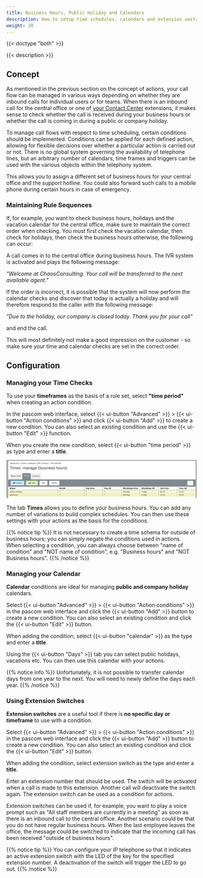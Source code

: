 ```yaml
---
title: Business Hours, Public Holiday and Calendars
description: How to setup time schedules, calendars and extension switches for managing business hours, public and company holidays.
weight: 20
---
```


{{< doctype "both" >}}
 
{{< description >}}

## Concept

As mentioned in the previous section on the concept of actions, your call flow can be managed in various ways depending on whether they are inbound calls for individual users or for teams. When there is an inbound call for the central office or one of [your Contact Center](https://www.pascom.net/en/call-center/ "pascom Call Center solutions") extensions, it makes sense to check whether the call is received during your business hours or whether the call is coming in during a public or company holiday.

To manage call flows with respect to time scheduling, certain conditions should be implemented. Conditions can be applied for each defined action, allowing for flexible decisions over whether a particular action is carried out or not. There is no global system governing the availability of telephone lines, but an arbitrary number of calendars, time frames and triggers can be used with the various objects within the telephony system.

This allows you to assign a different set of business hours for your central office and the support hotline. You could also forward such calls to a mobile phone during certain hours in case of emergency.

### Maintaining Rule Sequences
If, for example, you want to check business hours, holidays and the vacation calendar for the central office, make sure to maintain the correct order when checking. You must first check the vacation calendar, then check for holidays, then check the business hours otherwise, the following can occur:

A call comes in to the central office during business hours. The IVR system is activated and plays the following message:

*"Welcome at ChaosConsulting. Your call will be transferred to the next available agent."*

If the order is incorrect, it is possible that the system will now perform the calendar checks and discover that today is actually a holiday and will therefore respond to the caller with the following message:

*"Due to the holiday, our company is closed today. Thank you for your call"*

and end the call.

This will most definitely not make a good impression on the customer - so make sure your time and calendar checks are set in the correct order.

## Configuration
### Managing your Time Checks

To use your **timeframes** as the basis of a rule set, select **"time period"** when creating an action condition.

In the pascom web interface, select {{< ui-button "Advanced" >}} > {{< ui-button "Action conditions" >}} and click {{< ui-button "Add" >}} to create a new condition. You can also select an existing condition and use the {{< ui-button "Edit" >}} function.

When you create the new condition, select {{< ui-button "time period" >}} as type and enter a **title**.

![Screenshot - manage time schema](time-schema.en.png?width=90%)

The tab **Times** allows you to define your business hours. You can add any number of variations to build complex schedules. You can then use these settings with your actions as the basis for the conditions.

{{% notice tip %}}
It is not necessary to create a time schema for outside of business hours; you can simply negate the conditions used in actions. When selecting a condition, you can always choose between "name of condition" and "NOT name of condition", e.g. "Business hours" and "NOT Business hours".
{{% /notice %}}

### Managing your Calendar

**Calendar** conditions are ideal for managing **public and company holiday** calendars.

Select {{< ui-button "Advanced" >}} > {{< ui-button "Action conditions" >}} in the pascom web interface and click the {{< ui-button "Add" >}} button to create a new condition. You can also select an existing condition and click the {{< ui-button "Edit" >}} button.

When adding the condition, select {{< ui-button "calendar" >}} as the type and enter a **title**.

Using the {{< ui-button "Days" >}} tab you can select public holidays, vacations etc. You can then use this calendar with your actions.

{{% notice info %}}
Unfortunately, it is not possible to transfer calendar days from one year to the next. You will need to newly define the days each year.
{{% /notice %}}

### Using Extension Switches

**Extension switches** are a useful tool if there is **no specific day or timeframe** to use with a condition.

Select {{< ui-button "Advanced" >}} > {{< ui-button "Action conditions" >}} in the pascom web interface and click the {{< ui-button "Add" >}} button to create a new condition. You can also select an existing condition and click the {{< ui-button "Edit" >}} button.

When adding the condition, select extension switch as the type and enter a **title**.

Enter an extension number that should be used. The switch will be activated when a call is made to this extension. Another call will deactivate the switch again. The extension switch can be used as a condition for actions.

Extension switches can be used if, for example, you want to play a voice prompt such as "All staff members are currently in a meeting" as soon as there is an inbound call to the central office. Another scenario could be that you do not have regular business hours. When the last employee leaves the office, the message could be switched to indicate that the incoming call has been received "outside of business hours".

{{% notice tip %}}
You can configure your IP telephone so that it indicates an active extension switch with the LED of the key for the specified extension number. A deactivation of the switch will trigger the LED to go out.
{{% /notice %}}